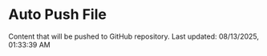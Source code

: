 # Auto Push File

Content that will be pushed to GitHub repository.
Last updated: 08/13/2025, 01:33:39 AM